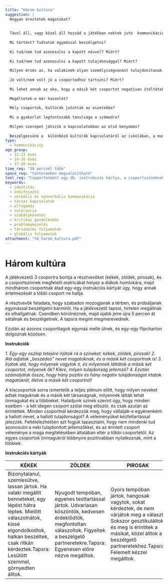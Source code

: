 ```yaml
---
title: "Három kultúra"
suggestion: | 
  Hogyan éreztétek magatokat?
  
  
  Távol áll, vagy közel áll hozzád a játékban nektek jutó  kommunikációs stílus/kultúra?
  
  Mi történt? Tudtatok egymással beszélgetni?
  
  Ki tud/nem tud azonosulni a kapott névvel? Miért?
  
  Ki tud/nem tud azonosulni a kapott tulajdonsággal? Miért?
  
  Milyen érzés az, ha valakinek olyan személyiségvonást tulajdonítanak, amit nem érez a sajátjának?
  
  Jó volt/nem volt jó a csoportodhoz tartozni? Miért?
  
  Mi lehet annak az oka, hogy a másik két csoportot negatívan ítéltétek meg?
  
  Megéltetek-e már hasonlót?
  
  Mely csoportok, kultúrák jutottak az eszetekbe?
  
  Mi a gyakorlat legfontosabb tanulsága a számodra?
  
  Milyen szerepet játszik a kapcsolatokban az első benyomás?
  
  Beszélgessünk a  különböző kultúrák kapcsolatáról az iskolában, a munkahelyen, a társadalomban!
type:
  - kommunikációs
age_group:
  - 12-13 éves
  - 14-16 éves
  - 17-20 éves
time_req: "30 percnél több"
space_req: "tanteremben megvalósítható"
tool_req: "Csoportonként egy db. instrukciós kártya, a csoportszíneknek megfelelő kék-zöld-piros etikett matrica (4-6 db. azonos szín csoportonként)"
keywords: 
  - identitás
  - önkifejezés
  - verbális és nonverbális kommunikáció
  - társas kapcsolatok
  - elfogadás
  - tolerancia
  - szabálykövetés
  - kritikai gondolkodás
  - problémakezelés
  - társadalmi folyamatok
  - globális folyamatok
attachment: "34_harom_kultura.pdf"
---
```


# Három kultúra

A játékvezető 3 csoportra bontja a résztvevőket (kékek, zöldek, pirosak), és a csoportszínnek megfelelő matricákat helyez a diákok homlokára, majd mindhárom csoportnak átad egy-egy instrukciós kártyát úgy, hogy annak értelmezését a többi csoport ne hallja.

A résztvevők feladata, hogy szabadon mozogjanak a térben, és próbáljanak egymással beszélgetni bármiről. Ha a játékvezető tapsol, hirtelen megállnak és elhallgatnak. Csendben körülnéznek, majd újabb jelre újra 5 percen át sétálnak és beszélgetnek. A tapsra megint megmerevednek.

Ezután az azonos csoporttagok egymás mellé ülnek, és egy-egy flipcharton dolgoznak közösen.

**Instrukciók**

_1\. Egy-egy oszlop tetejére írjátok rá a színeket: kékek, zöldek, pirosak!_ _2\. Alá adjatok „beszédes” nevet magatoknak, és a másik két csoportnak is!_ _3\. Írjátok alá, hogy milyenek vagytok ti, és milyennek láttátok a másik két csoportot, milyenek ők? Kikre, milyen tulajdonság jellemző?_ _4\. Ezután számoljátok össze, hogy hány pozitív és hány negatív tulajdonságot írtatok magatokról, illetve a másik két csoportról!_

A kiscsoportok sorra ismertetik a teljes plénum előtt, hogy milyen neveket adtak maguknak és a másik két társaságnak, milyennek látták tehát önmagukat és a többieket. Haladjunk színek szerint úgy, hogy minden esetben - a két idegen csoport szólal meg először, és csak azután az érintettek. Minden csoportnál kérdezzük meg, hogy vállalják-e egyénenként a hallott nevet, a hallott tulajdonságot? A véleményüket kézfeltartással jelezzék. Feltételezhetően azt fogjuk tapasztalni, hogy nem mindenki tud azonosulni a neki tulajdonított jellemzőkkel, és az érintett csoport véleménye a maga megítélésében általában eltér a többi csoportétól. Az egyes csoportok önmagukról többnyire pozitívabban nyilatkoznak, mint a többiek.

**Instrukciós kártyák**

| KÉKEK                                                                                                                                                                                                                                | ZÖLDEK                                                                                                                                                                                              | PIROSAK                                                                                                                                                                                                                     |
| ------------------------------------------------------------------------------------------------------------------------------------------------------------------------------------------------------------------------------------ | --------------------------------------------------------------------------------------------------------------------------------------------------------------------------------------------------- | --------------------------------------------------------------------------------------------------------------------------------------------------------------------------------------------------------------------------- |
| Bizonytalanul, szemlesütve, lassan jártok. Ha valaki megállít benneteket, egy lépést hátra léptek. Mielőtt válaszolnátok, kissé elgondolkodtok, halkan beszéltek, csak ritkán kérdeztek.Tapsra: Lesütött szemmel, görnyedten álltok. | Nyugodt tempóban, egyenes testtartással jártok. Udvariasan köszöntök, kedvesen érdeklődtök, megfontoltan válaszoltok. Figyeltek a beszélgető partneretekre.Tapsra: Egyenesen előre nézve megálltok. | Gyors tempóban jártok, hangosak vagytok, sokat kérdeztek, de nem várjátok meg a választ. Sokszor gesztikuláltok, és meg is érintitek a másikat, közel álltok a beszélgető partneretekhez.Tapsra: Felemelt kézzel megálltok. |
  
  
